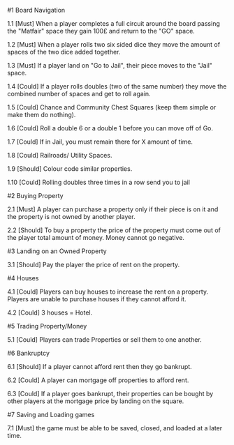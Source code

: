 #1 Board Navigation

1.1 [Must] When a player completes a full circuit around the board passing the "Matfair" space they gain 100£ and return to the "GO" space.

1.2 [Must] When a player rolls two six sided dice they move the amount of spaces of the two dice added together.

1.3 [Must] If a player land on "Go to Jail", their piece moves to the "Jail" space.

1.4 [Could] If a player rolls doubles (two of the same number) they move the combined number of spaces and get to roll again.

1.5 [Could] Chance and Community Chest Squares (keep them simple or make them do nothing).

1.6 [Could] Roll a double 6 or a double 1 before you can move off of Go.

1.7 [Could] If in Jail, you must remain there for X amount of time.

1.8 [Could] Railroads/ Utility Spaces.

1.9 [Should] Colour code similar properties.

1.10 [Could] Rolling doubles three times in a row send you to jail

#2 Buying Property

2.1 [Must] A player can purchase a property only if their piece is on it and the property is not owned by another player.

2.2 [Should] To buy a property the price of the property must come out of the player total amount of money. Money cannot go negative. 


#3 Landing on an Owned Property

3.1 [Should] Pay the player the price of rent on the property.


#4 Houses

4.1 [Could] Players can buy houses to increase the rent on a property. Players are unable to purchase houses if they cannot afford it.

4.2 [Could] 3 houses = Hotel.


#5 Trading Property/Money

5.1 [Could] Players can trade Properties or sell them to one another.


#6 Bankruptcy

6.1 [Should] If a player cannot afford rent then they go bankrupt.

6.2 [Could] A player can mortgage off properties to afford rent.

6.3 [Could] If a player goes bankrupt, their properties can be bought by other players at the mortgage price by landing on the square.


#7 Saving and Loading games

7.1 [Must] the game must be able to be saved, closed, and loaded at a later time.
